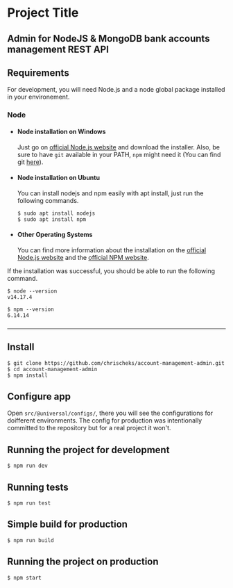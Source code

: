 # Project Title

## Admin for NodeJS & MongoDB bank accounts management REST API

## Requirements

For development, you will need Node.js and a node global package installed in your environement.

### Node

- #### Node installation on Windows

  Just go on [official Node.js website](https://nodejs.org/) and download the installer.
  Also, be sure to have `git` available in your PATH, `npm` might need it (You can find git [here](https://git-scm.com/)).

- #### Node installation on Ubuntu

  You can install nodejs and npm easily with apt install, just run the following commands.

      $ sudo apt install nodejs
      $ sudo apt install npm

- #### Other Operating Systems
  You can find more information about the installation on the [official Node.js website](https://nodejs.org/) and the [official NPM website](https://npmjs.org/).

If the installation was successful, you should be able to run the following command.

    $ node --version
    v14.17.4

    $ npm --version
    6.14.14

###

---

## Install

    $ git clone https://github.com/chrischeks/account-management-admin.git
    $ cd account-management-admin
    $ npm install

## Configure app

Open `src/@universal/configs/`, there you will see the configurations for doifferent environments. The config for production was intentionally committed to the repository but for a real project it won't.

## Running the project for development

    $ npm run dev

## Running tests

    $ npm run test

## Simple build for production

    $ npm run build

## Running the project on production

    $ npm start

